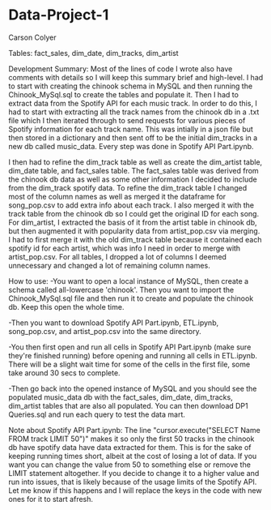 # Data-Project-1
Carson Colyer

Tables: fact_sales, dim_date, dim_tracks, dim_artist

Development Summary:
Most of the lines of code I wrote also have comments with details so I will keep this summary brief and high-level. I had to start with creating the chinook schema in MySQL and then running the Chinook_MySql.sql to create the tables and populate it. Then I had to extract data from the Spotify API for each music track. In order to do this, I had to start with extracting all the track names from the chinook db in a .txt file which I then iterated through to send requests for various pieces of Spotify information for each track name. This was intially in a json file but then stored in a dictionary and then sent off to be the initial dim_tracks in a new db called music_data. Every step was done in Spotify API Part.ipynb.

I then had to refine the dim_track table as well as create the dim_artist table, dim_date table, and fact_sales table. The fact_sales table was derived from the chinook db data as well as some other information I decided to include from the dim_track spotify data. To refine the dim_track table I changed most of the column names as well as merged it the dataframe for song_pop.csv to add extra info about each track. I also merged it with the track table from the chinook db so I could get the original ID for each song. For dim_artist, I extracted the basis of it from the artist table in chinook db, but then augmented it with popularity data from artist_pop.csv via merging. I had to first merge it with the old dim_track table because it contained each spotify id for each artist, which was info I need in order to merge with artist_pop.csv. For all tables, I dropped a lot of columns I deemed unnecessary and changed a lot of remaining column names.

How to use:
-You want to open a local instance of MySQL, then create a schema called all-lowercase 'chinook'. Then you want to import the Chinook_MySql.sql file and then run it to create and populate the chinook db. Keep this open the whole time.

-Then you want to download Spotify API Part.ipynb, ETL.ipynb, song_pop.csv, and artist_pop.csv into the same directory.

-You then first open and run all cells in Spotify API Part.ipynb (make sure they're finished running) before opening and running all cells in ETL.ipynb. There will be a slight wait time for some of the cells in the first file, some take around 30 secs to complete.

-Then go back into the opened instance of MySQL and you should see the populated music_data db with the fact_sales, dim_date, dim_tracks, dim_artist tables that are also all populated. You can then download DP1 Queries.sql and run each query to test the data mart.


Note about Spotify API Part.ipynb: The line "cursor.execute("SELECT Name FROM track LIMIT 50")" makes it so only the first 50 tracks in the chinook db have spotify data have data extracted for them. This is for the sake of keeping running times short, albeit at the cost of losing a lot of data. If you want you can change the value from 50 to something else or remove the LIMIT statement altogether. If you decide to change it to a higher value and run into issues, that is likely because of the usage limits of the Spotify API. Let me know if this happens and I will replace the keys in the code with new ones for it to start afresh. 
